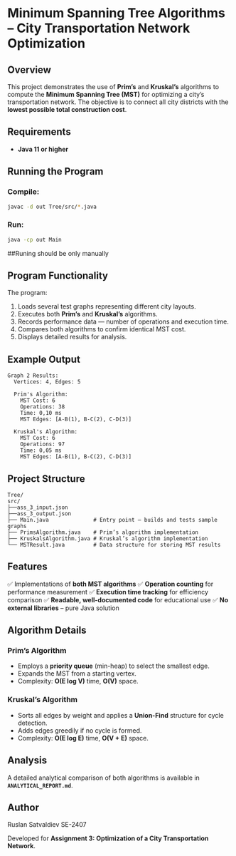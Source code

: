 # Minimum Spanning Tree Algorithms – City Transportation Network Optimization

## Overview

This project demonstrates the use of **Prim’s** and **Kruskal’s** algorithms to compute the **Minimum Spanning Tree (MST)** for optimizing a city’s transportation network.
The objective is to connect all city districts with the **lowest possible total construction cost**.

## Requirements

* **Java 11 or higher**

## Running the Program

### Compile:

```bash
javac -d out Tree/src/*.java
```

### Run:

```bash
java -cp out Main
```

##Runing should be only manually

## Program Functionality

The program:

1. Loads several test graphs representing different city layouts.
2. Executes both **Prim’s** and **Kruskal’s** algorithms.
3. Records performance data — number of operations and execution time.
4. Compares both algorithms to confirm identical MST cost.
5. Displays detailed results for analysis.

## Example Output

```
Graph 2 Results:
  Vertices: 4, Edges: 5

  Prim's Algorithm:
    MST Cost: 6
    Operations: 38
    Time: 0,10 ms
    MST Edges: [A-B(1), B-C(2), C-D(3)]

  Kruskal's Algorithm:
    MST Cost: 6
    Operations: 97
    Time: 0,05 ms
    MST Edges: [A-B(1), B-C(2), C-D(3)]
```

## Project Structure

```
Tree/
src/
├──ass_3_input.json
├──ass_3_output.json
├── Main.java              # Entry point – builds and tests sample graphs
├── PrimsAlgorithm.java    # Prim’s algorithm implementation
├── KruskalsAlgorithm.java # Kruskal’s algorithm implementation
└── MSTResult.java         # Data structure for storing MST results
```

## Features

✅ Implementations of **both MST algorithms**
✅ **Operation counting** for performance measurement
✅ **Execution time tracking** for efficiency comparison
✅ **Readable, well-documented code** for educational use
✅ **No external libraries** – pure Java solution

## Algorithm Details

### Prim’s Algorithm

* Employs a **priority queue** (min-heap) to select the smallest edge.
* Expands the MST from a starting vertex.
* Complexity: **O(E log V)** time, **O(V)** space.

### Kruskal’s Algorithm

* Sorts all edges by weight and applies a **Union-Find** structure for cycle detection.
* Adds edges greedily if no cycle is formed.
* Complexity: **O(E log E)** time, **O(V + E)** space.

## Analysis

A detailed analytical comparison of both algorithms is available in
**`ANALYTICAL_REPORT.md`**.

## Author
Ruslan Satvaldiev SE-2407

Developed for **Assignment 3: Optimization of a City Transportation Network**.
